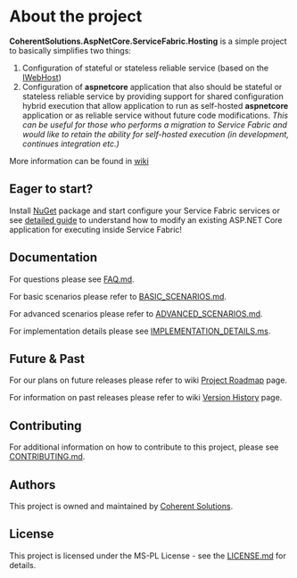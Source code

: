 # About the project

**CoherentSolutions.AspNetCore.ServiceFabric.Hosting** is a simple project to basically simplifies two things:

1. Configuration of stateful or stateless reliable service (based on the [IWebHost][1])
2. Configuration of **aspnetcore** application that also should be stateful or stateless reliable service by providing support for shared configuration hybrid execution that allow application to run as self-hosted **aspnetcore** application or as reliable service without future code modifications.
    _This can be useful for those who performs a migration to Service Fabric and would like to retain the ability for self-hosted execution (in development, continues integration etc.)_

More information can be found in [wiki][12]

## Eager to start? 

Install [NuGet][11] package and start configure your Service Fabric services or see [detailed guide][10] to understand how to modify an existing ASP.NET Core application for executing inside Service Fabric!

## Documentation

For questions please see [FAQ.md][1].

For basic scenarios please refer to [BASIC_SCENARIOS.md][2].

For advanced scenarios please refer to [ADVANCED_SCENARIOS.md][3].

For implementation details please see [IMPLEMENTATION_DETAILS.ms][4].

## Future & Past

For our plans on future releases please refer to wiki [Project Roadmap][5] page.

For information on past releases please refer to wiki [Version History][6] page.

## Contributing

For additional information on how to contribute to this project, please see [CONTRIBUTING.md][7].

## Authors

This project is owned and maintained by [Coherent Solutions][8].

## License

This project is licensed under the MS-PL License - see the [LICENSE.md][9] for details.

[1]:  docs/FAQ.md "Frequently Asked Questions"
[2]:  docs/BASIC_SCENARIOS.md "Basic scenarios"
[3]:  docs/ADVANCED_SCENARIOS.md "Advanced scenarios"
[4]:  docs/IMPLEMENTATION_DETAILS.md "Implementation details"
[5]:  https://github.com/coherentsolutionsinc/aspnetcore-service-fabric-hosting/wiki/Roadmap "Project roadmap"
[6]:  https://github.com/coherentsolutionsinc/aspnetcore-service-fabric-hosting/wiki/VersionHistory "Version History"
[7]:  CONTRIBUTING.md "Contributing"
[8]:  https://www.coherentsolutions.com/ "Coherent Solutions Inc."
[9]:  https://github.com/coherentsolutionsinc/aspnetcore-service-fabric-hosting/blob/master/LICENSE.md "License"
[10]: docs/BASIC_SCENARIOS.md#modify-existing-aspnet-core-application-for-execution-inside-service-fabric-as-reliable-service "Modify existing ASP.NET Core application for execution inside Service Fabric as Reliable Service"
[11]: https://www.nuget.org/packages/CoherentSolutions.AspNetCore.ServiceFabric.Hosting/0.5.1-alpha "NuGet package"
[12]: https://github.com/coherentsolutionsinc/aspnetcore-service-fabric-hosting/wiki "Project wiki"

